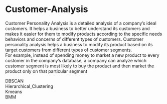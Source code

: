 # Customer-Analysis
Customer Personality Analysis is a detailed analysis of a company’s ideal customers. It helps a business to better understand its customers and makes it easier for them to modify products according to the specific needs<Br>
behaviors and concerns of different types of customers.  Customer personality analysis helps a business to modify its product based on its target customers from different types of customer segments.<br>
For example, instead of spending money to market a new product to every customer in the company’s database, a company can analyze which customer segment is most likely to buy the product and then market the product only on that particular segment<br>
  
DBSCAN<br>
Hierarchical_Clustering<br>
Kmeans<br>
BMM<br>
  
